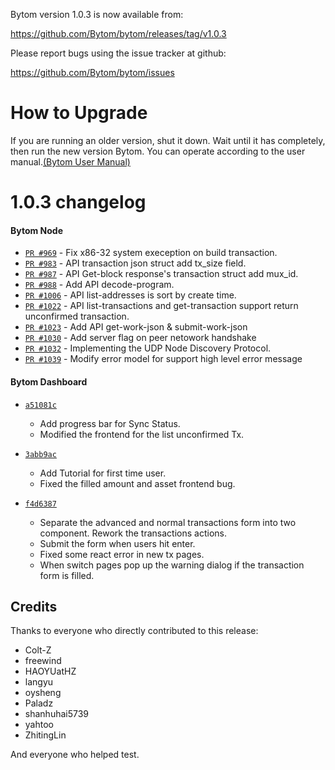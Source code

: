 Bytom version 1.0.3 is now available from:

  https://github.com/Bytom/bytom/releases/tag/v1.0.3


Please report bugs using the issue tracker at github:

  https://github.com/Bytom/bytom/issues

How to Upgrade
===============

If you are running an older version, shut it down. Wait until it has completely, then run the new version Bytom.
You can operate according to the user manual.[(Bytom User Manual)](URL 'https://bytom.io/wp-content/themes/freddo/images/wallet/BytomUsermanualV1.0_en.pdf')


1.0.3 changelog
================
#### Bytom Node
- [`PR #969`](https://github.com/Bytom/bytom/pull/969) - Fix x86-32 system exeception on build transaction.
- [`PR #983`](https://github.com/Bytom/bytom/pull/983) - API transaction json struct add tx_size field.
- [`PR #987`](https://github.com/Bytom/bytom/pull/987) - API Get-block response's transaction struct add mux_id.
- [`PR #988`](https://github.com/Bytom/bytom/pull/988) - Add API decode-program.
- [`PR #1006`](https://github.com/Bytom/bytom/pull/1006) - API list-addresses is sort by create time.
- [`PR #1022`](https://github.com/Bytom/bytom/pull/1022) - API list-transactions and get-transaction support return unconfirmed transaction.
- [`PR #1023`](https://github.com/Bytom/bytom/pull/1023) - Add API get-work-json & submit-work-json
- [`PR #1030`](https://github.com/Bytom/bytom/pull/1030) - Add server flag on peer netowork handshake
- [`PR #1032`](https://github.com/Bytom/bytom/pull/1032) - Implementing the UDP Node Discovery Protocol.
- [`PR #1039`](https://github.com/Bytom/bytom/pull/1039) - Modify error model for support high level error message 

#### Bytom Dashboard
- [`a51081c`](https://github.com/Bytom/bytom/commit/a51081c)
  - Add progress bar for Sync Status.
  - Modified the frontend for the list unconfirmed Tx.

- [`3abb9ac`](https://github.com/Bytom/bytom/commit/3abb9ac)
  - Add Tutorial for first time user.
  - Fixed the filled amount and asset frontend bug.

- [`f4d6387`](https://github.com/Bytom/bytom/commit/f4d6387)
  - Separate the advanced and normal transactions form into two component. Rework the transactions actions.
  - Submit the form when users hit enter.
  - Fixed some react error in new tx pages.
  - When switch pages pop up the warning dialog if the transaction form is filled.

Credits
--------

Thanks to everyone who directly contributed to this release:
- Colt-Z
- freewind
- HAOYUatHZ
- langyu
- oysheng
- Paladz
- shanhuhai5739 
- yahtoo
- ZhitingLin

And everyone who helped test.

